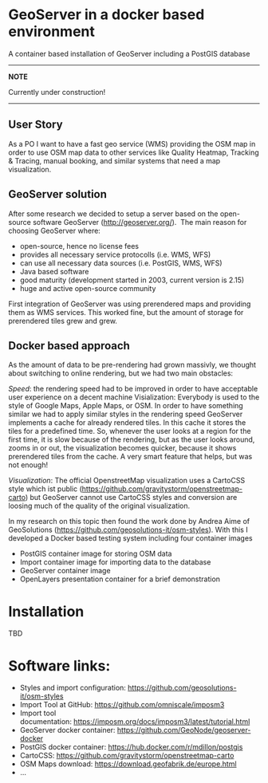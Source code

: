 # GeoServer in a docker based environment

A container based installation of GeoServer including a PostGIS database

---
**NOTE**

Currently under construction!

---


## User Story
As a PO I want to have a fast geo service (WMS) providing the OSM map in order to use OSM map data to other services like Quality Heatmap, Tracking & Tracing, manual booking, and similar systems that need a map visualization. 

## GeoServer solution
After some research we decided to setup a server based on the open-source software GeoServer (http://geoserver.org/). 
The main reason for choosing GeoServer where:

* open-source, hence no license fees
* provides all necessary service protocolls (i.e. WMS, WFS)
* can use all necessary data sources (i.e. PostGIS, WMS, WFS)
* Java based software
* good maturity (development started in 2003, current version is 2.15)
* huge and active open-source community

First integration of GeoServer was using prerendered maps and providing them as WMS services. This worked fine, but the amount of storage for prerendered tiles grew and grew.

## Docker based approach
As the amount of data to be pre-rendering had grown massivly, we thought about switching to online rendering, but we had two main obstacles:

*Speed*: the rendering speed had to be improved in order to have acceptable user experience on a decent machine
Visialization: Everybody is used to the style of Google Maps, Apple Maps, or OSM. In order to have something similar we had to apply similar styles in the rendering speed GeoServer implements a cache for already rendered tiles. In this cache it stores the tiles for a predefined time. So, whenever the user looks at a region for the first time, it is slow because of the rendering, but as the user looks around, zooms in or out, the visualization becomes quicker, because it shows prerendered tiles from the cache. A very smart feature that helps, but was not enough!

*Visualization*: The official OpenstreetMap visualization uses a CartoCSS style which ist public (https://github.com/gravitystorm/openstreetmap-carto) but GeoServer cannot use CartoCSS styles and conversion are loosing much of the quality of the original visualization.

In my research on this topic then found the work done by Andrea Aime of GeoSolutions (https://github.com/geosolutions-it/osm-styles).
With this I developed a Docker based testing system including four container images
* PostGIS container image for storing OSM data
* Import container image for importing data to the database
* GeoServer container image
* OpenLayers presentation container for a brief demonstration

# Installation
TBD


# Software links:

* Styles and import configuration: https://github.com/geosolutions-it/osm-styles
* Import Tool at GitHub: https://github.com/omniscale/imposm3
* Import tool documentation: https://imposm.org/docs/imposm3/latest/tutorial.html
* GeoServer docker container: https://github.com/GeoNode/geoserver-docker
* PostGIS docker container: https://hub.docker.com/r/mdillon/postgis
* CartoCSS: https://github.com/gravitystorm/openstreetmap-carto
* OSM Maps download: https://download.geofabrik.de/europe.html
* ...